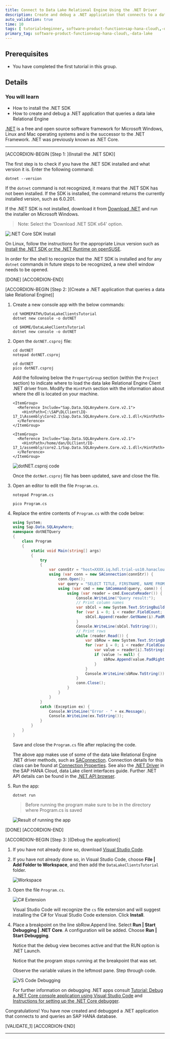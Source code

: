 ```yaml
---
title: Connect to Data Lake Relational Engine Using the .NET Driver
description: Create and debug a .NET application that connects to a data lake Relation Engine.
auto_validation: true
time: 10
tags: [ tutorial>beginner, software-product-function>sap-hana-cloud\,-data-lake, software-product>sap-hana-cloud]
primary_tag: software-product-function>sap-hana-cloud\,-data-lake
---
```


## Prerequisites
 - You have completed the first tutorial in this group.

## Details
### You will learn
  - How to install the .NET SDK
  - How to create and debug a .NET application that queries a data lake Relational Engine

[.NET](https://en.wikipedia.org/wiki/.NET_Core) is a free and open source software framework for Microsoft Windows, Linux and Mac operating systems and is the successor to the .NET Framework.  .NET was previously known as .NET Core.

---

[ACCORDION-BEGIN [Step 1: ](Install the .NET SDK)]

The first step is to check if you have the .NET SDK  installed and what version it is.  Enter the following command:

```Shell
dotnet --version  
```  
If the `dotnet` command is not recognized, it means that the .NET SDK has not been installed. If the SDK is installed, the command returns the currently installed version, such as 6.0.201.  

If the .NET SDK is not installed, download it from [Download .NET](https://dotnet.microsoft.com/download) and run the installer on Microsoft Windows.
> Note: Select the 'Download .NET SDK x64' option.

![.NET Core SDK Install](install.png)

On Linux, follow the instructions for the appropriate Linux version such as [Install the .NET SDK or the .NET Runtime on openSUSE](https://docs.microsoft.com/en-us/dotnet/core/install/linux-opensuse).

In order for the shell to recognize that the .NET SDK is installed and for any `dotnet` commands in future steps to be recognized, a new shell window needs to be opened.

[DONE]
[ACCORDION-END]

[ACCORDION-BEGIN [Step 2: ](Create a .NET application that queries a data lake Relational Engine)]

1.  Create a new console app with the below commands:

    ```Shell (Microsoft Windows)
    cd %HOMEPATH%/DataLakeClientsTutorial
    dotnet new console -o dotNET
    ```  

    ```Shell (Linux)
    cd $HOME/DataLakeClientsTutorial
    dotnet new console -o dotNET
    ```

2.  Open the `dotNET.csproj` file:

    ```Shell (Microsoft Windows)
    cd dotNET
    notepad dotNET.csproj
    ```

    ```Shell (Linux)
    cd dotNET
    pico dotNET.csproj
    ```

    Add the following below the `PropertyGroup` section (within the `Project` section) to indicate where to load the data lake Relational Engine Client .NET driver from.  Modify the `HintPath` section with the information about where the dll is located on your machine.

    ```Shell (Microsoft Windows)
    <ItemGroup>
      <Reference Include="Sap.Data.SQLAnywhere.Core.v2.1">
        <HintPath>C:\SAP\DLClient\IQ-17_1\Assembly\Core2.1\Sap.Data.SQLAnywhere.Core.v2.1.dll</HintPath>
      </Reference>
    </ItemGroup>
    ```

    ```Shell (Linux)
    <ItemGroup>
      <Reference Include="Sap.Data.SQLAnywhere.Core.v2.1">
        <HintPath>/home/dan/DLClient/IQ-17_1/assembly/core2.1/Sap.Data.SQLAnywhere.Core.v2.1.dll</HintPath>
      </Reference>
    </ItemGroup>
    ```
    ![dotNET.csproj code](dotNET-csproj-code.png)

    Once the `dotNet.csproj` file has been updated, save and close the file.    

3.  Open an editor to edit the file `Program.cs`.
    ```Shell (Windows)
    notepad Program.cs
    ```

    ```Shell (Linux)
    pico Program.cs
    ```

4.  Replace the entire contents of `Program.cs` with the code below:  

    ```C#
    using System;
    using Sap.Data.SQLAnywhere;
    namespace dotNETQuery
    {
        class Program
        {
            static void Main(string[] args)
            {
                try
                {
                    var connStr = "host=XXXX.iq.hdl.trial-us10.hanacloud.ondemand.com:443;UID=USER1;PWD=Password1;ENC=TLS(tls_type=rsa;direct=yes)";
                    using (var conn = new SAConnection(connStr)) {
                        conn.Open();
                        var query = "SELECT TITLE, FIRSTNAME, NAME FROM HOTEL.CUSTOMER";
                        using (var cmd = new SACommand(query, conn)) {
                            using (var reader = cmd.ExecuteReader()) {
                                Console.WriteLine("Query result:");
                                // Print column names
                                var sbCol = new System.Text.StringBuilder();
                                for (var i = 0; i < reader.FieldCount; i++) {
                                    sbCol.Append(reader.GetName(i).PadRight(20));
                                }
                                Console.WriteLine(sbCol.ToString());
                                // Print rows
                                while (reader.Read()) {
                                    var sbRow = new System.Text.StringBuilder();
                                    for (var i = 0; i < reader.FieldCount; i++) {
                                        var value = reader[i].ToString();
                                        if (value != null) {
                                            sbRow.Append(value.PadRight(20));
                                        }
                                    }
                                    Console.WriteLine(sbRow.ToString());
                                }
                                conn.Close();
                            }
                        }
                    }
                }
                catch (Exception ex) {
                    Console.WriteLine("Error - " + ex.Message);
                    Console.WriteLine(ex.ToString());
                }
            }
        }
    }
    ```

    Save and close the `Program.cs` file after replacing the code.

    The above app makes use of some of the data lake Relational Engine .NET driver  methods, such as [SAConnection](https://help.sap.com/docs/SAP_HANA_DATA_LAKE/a894a54d84f21015b142ffe773888f8c/3c0ff5b76c5f10148352aa573b2bc242.html).  Connection details for this class can be found at [Connection Properties](https://help.sap.com/docs/SAP_HANA_DATA_LAKE/a894a54d84f21015b142ffe773888f8c/9da0c496b1cc4245bae5f9cadf98e5fc.html).  See also the [.NET Driver](https://help.sap.com/docs/SAP_HANA_DATA_LAKE/a895964984f210158925ce02750eb580/aa95e60108104aac808272f210f52e19.html) in the SAP HANA Cloud, data Lake client interfaces guide.  Further .NET API details can be found in the [.NET API browser](https://docs.microsoft.com/en-us/dotnet/api/?view=net-6.0).

5.  Run the app:

    ```Shell
    dotnet run
    ```
    >Before running the program make sure to be in the directory where Program.cs is saved

    ![Result of running the app](result.png)

[DONE]
[ACCORDION-END]


[ACCORDION-BEGIN [Step 3: ](Debug the application)]

1. If you have not already done so, download [Visual Studio Code](https://code.visualstudio.com/Download).

2. If you have not already done so, in Visual Studio Code, choose **File | Add Folder to Workspace**, and then add the `DataLakeClientsTutorial` folder.

    ![Workspace](workspace.png)

3. Open the file `Program.cs`.

    ![C# Extension](extension.png)

    Visual Studio Code will recognize the `cs` file extension and will suggest installing the C# for Visual Studio Code extension.  Click **Install**.

4. Place a breakpoint on the line sbRow.Append line.  Select **Run | Start Debugging | .NET Core**.  A configuration will be added.  Choose **Run | Start Debugging**.

    Notice that the debug view becomes active and that the RUN option is .NET Launch.

    Notice that the program stops running at the breakpoint that was set.

    Observe the variable values in the leftmost pane.  Step through code.

    ![VS Code Debugging](debugging.png)  

    For further information on debugging .NET apps consult [Tutorial: Debug a .NET Core console application using Visual Studio Code](https://docs.microsoft.com/en-us/dotnet/core/tutorials/debugging-with-visual-studio-code) and [Instructions for setting up the .NET Core debugger](https://github.com/OmniSharp/omnisharp-vscode/blob/master/debugger.md).

Congratulations! You have now created and debugged a .NET application that connects to and queries an SAP HANA database.  


[VALIDATE_1]
[ACCORDION-END]

---
